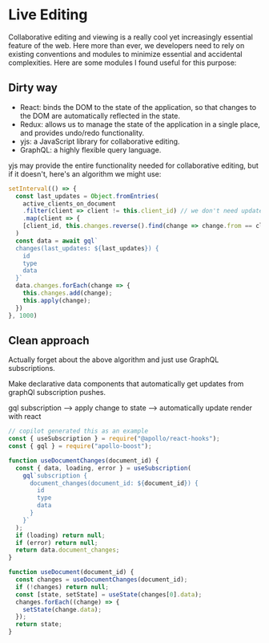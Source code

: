 # Live Editing

Collaborative editing and viewing is a really cool yet increasingly essential feature of the web. Here more than ever, we developers need to rely on existing conventions and modules to minimize essential and accidental complexities. Here are some modules I found useful for this purpose:

## Dirty way

- React: binds the DOM to the state of the application, so that changes to the DOM are automatically reflected in the state.
- Redux: allows us to manage the state of the application in a single place, and provides undo/redo functionality.
- yjs: a JavaScript library for collaborative editing.
- GraphQL: a highly flexible query language.

yjs may provide the entire functionality needed for collaborative editing, but if it doesn't, here's an algorithm we might use:

```js
setInterval(() => {
  const last_updates = Object.fromEntries(
    active_clients_on_document
    .filter(client => client != this.client_id) // we don't need updates from the local client
    .map(client => {
    [client_id, this.changes.reverse().find(change => change.from == client_id]})) // tell the server what changes we've seen for each client actively editing the document
  )
  const data = await gql`
  changes(last_updates: ${last_updates}) {
    id
    type
    data
  }`
  data.changes.forEach(change => {
    this.changes.add(change);
    this.apply(change);
  })
}, 1000)
```

## Clean approach

Actually forget about the above algorithm and just use GraphQL subscriptions.

Make declarative data components that automatically get updates from graphQl subscription pushes.

gql subscription --> apply change to state --> automatically update render with react

```js
// copilot generated this as an example
const { useSubscription } = require("@apollo/react-hooks");
const { gql } = require("apollo-boost");

function useDocumentChanges(document_id) {
  const { data, loading, error } = useSubscription(
    gql`subscription {
      document_changes(document_id: ${document_id}) {
        id
        type
        data
      }
    }`
  );
  if (loading) return null;
  if (error) return null;
  return data.document_changes;
}

function useDocument(document_id) {
  const changes = useDocumentChanges(document_id);
  if (!changes) return null;
  const [state, setState] = useState(changes[0].data);
  changes.forEach((change) => {
    setState(change.data);
  });
  return state;
}
```
